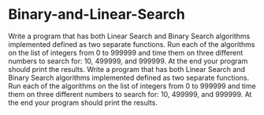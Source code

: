# Binary-and-Linear-Search
Write a program that has both Linear Search and Binary Search algorithms implemented defined as two separate functions. Run each of the algorithms on the list of integers from 0 to 999999 and time them on three different numbers to search for: 10, 499999, and 999999. At the end your program should print the results.
Write a program that has both Linear Search and Binary Search algorithms implemented defined as two separate functions. Run each of the algorithms on the list of integers from 0 to 999999 and time them on three different numbers to search for: 10, 499999, and 999999. At the end your program should print the results.
